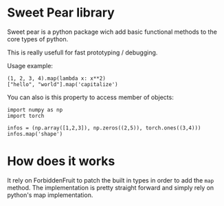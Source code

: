 # Sweet Pear library

Sweet pear is a python package wich add
basic functional methods to the core types
of python.

This is really usefull for fast prototyping / debugging.

Usage example:
```
(1, 2, 3, 4).map(lambda x: x**2)
["hello", "world"].map('capitalize')
```

You can also is this property to access member of objects:
```
import numpy as np
import torch

infos = (np.array([1,2,3]), np.zeros((2,5)), torch.ones((3,4)))
infos.map('shape')
```

# How does it works

It rely on ForbiddenFruit to patch the built in types in order to add the `map` method.
The implementation is pretty straight forward and simply rely on python's map implementation.

